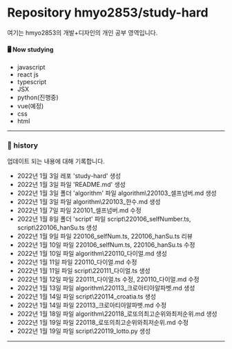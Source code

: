 # Repository hmyo2853/study-hard

여기는 hmyo2853의 개발+디자인의 개인 공부 영역입니다.

#### 🖥️ Now studying

- javascript
- react js
- typescript
- JSX
- python(진행중)
- vue(예정)
- css
- html

---

### 📝 history

업데이트 되는 내용에 대해 기록합니다.

- 2022년 1월 3일 레포 'study-hard' 생성
- 2022년 1월 3일 파일 'README.md' 생성
- 2022년 1월 3일 폴더 'algorithm' 파일 algorithm\220103_셀프넘버.md 생성
- 2022년 1월 3일 파일 algorithm\220103_한수.md 생성
- 2022년 1월 7일 파일 220101_셀프넘버.md 수정
- 2022년 1월 8일 폴더 'script' 파일 script\220106_selfNumber.ts, script\220106_hanSu.ts 생성
- 2022년 1월 9일 파일 220106_selfNum.ts, 220106_hanSu.ts 리뷰
- 2022년 1월 10일 파일 220106_selfNum.ts, 220106_hanSu.ts 수정
- 2022년 1월 10일 파일 algorithm\220110_다이얼.md 생성
- 2022년 1월 11일 파일 220110_다이얼.md 수정
- 2022년 1월 11일 파일 script\220111_다이얼.ts 생성
- 2022년 1월 12일 파일 220111_다이얼.ts 수정, 220110_다이얼.md 수정
- 2022년 1월 13일 파일 algorithm\220113_크로아티아알파벳.md 생성
- 2022년 1월 14일 파일 script\220114_croatia.ts 생성
- 2022년 1월 14일 파일 220113_크로아티아알파벳.md 수정
- 2022년 1월 18일 파일 algorithm\220118_로또의최고순위와최저순위.md 생성
- 2022년 1월 19일 파일 220118_로또의최고순위와최저순위.md 수정
- 2022년 1월 19일 파일 script\220119_lotto.py 생성


---
